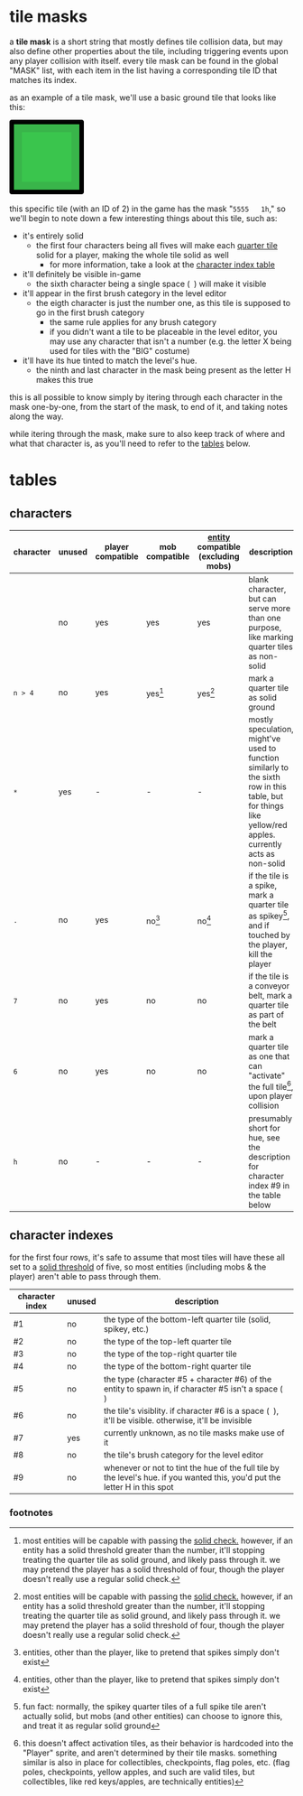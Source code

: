 <!--
    created: June 17th, 2024
    updated: June 18th, 2024
-->

# tile masks

a **tile mask** is a short string that mostly defines tile collision data, but may also define other properties about the tile, including triggering events upon any player collision with itself. every tile mask can be found in the global "MASK" list, with each item in the list having a corresponding tile ID that matches its index.

as an example of a tile mask, we'll use a basic ground tile that looks like this:

![a basic green ground tile](../res/green-8.svg)

this specific tile (with an ID of 2) in the game has the mask "`5555   1h`," so we'll begin to note down a few interesting things about this tile, such as:

- it's entirely solid
    - the first four characters being all fives will make each [quarter tile](./glossary.md#quarter-tile) solid for a player, making the whole tile solid as well
        - for more information, take a look at  the [character index table](#character-index-table)
- it'll definitely be visible in-game
    - the sixth character being a single space (` `) will make it visible
- it'll appear in the first brush category in the level editor
    - the eigth character is just the number one, as this tile is supposed to go in the first brush category
        - the same rule applies for any brush category
        - if you didn't want a tile to be placeable in the level editor, you may use any character that isn't a number (e.g. the letter X being used for tiles with the "BIG" costume)
- it'll have its hue tinted to match the level's hue.
    - the ninth and last character in the mask being present as the letter H makes this true

this is all possible to know simply by itering through each character in the mask one-by-one, from the start of the mask, to end of it, and taking notes along the way.

while itering through the mask, make sure to also keep track of where and what that character is, as you'll need to refer to the [tables](#tables) below.

# tables
## characters
character | unused | player compatible | mob compatible | [entity](./glossary.md#entity) compatible (excluding mobs) | description
--------- | ------ | ----------------- | -------------- | ---------------------------------------------------------- | -----------
` `       | no     | yes               | yes            | yes                                                        | blank character, but can serve more than one purpose, like marking quarter tiles as non-solid
`n > 4`   | no     | yes               | yes[^1]        | yes[^1]                                                    | mark a quarter tile as solid ground
`*`       | yes    | -                 | -              | -                                                          | mostly speculation, might've used to function similarly to the sixth row in this table, but for things like yellow/red apples. currently acts as non-solid
`.`       | no     | yes               | no[^2]         | no[^2]                                                     | if the tile is a spike, mark a quarter tile as spikey[^3], and if touched by the player, kill the player
`7`       | no     | yes               | no             | no                                                         | if the tile is a conveyor belt, mark a quarter tile as part of the belt
`6`       | no     | yes               | no             | no                                                         | mark a quarter tile as one that can "activate" the full tile[^4], upon player collision
`h`       | no     | -                 | -              | -                                                          | presumably short for hue, see the description for character index #9 in the table below

## character indexes
for the first four rows, it's safe to assume that most tiles will have these all set to a [solid threshold](./glossary.md#solid-threshold) of five, so most entities (including mobs & the player) aren't able to pass through them.

character index  | unused | description
---------------- | ------ |-----------
#1               | no     | the type of the bottom-left quarter tile (solid, spikey, etc.)
#2               | no     | the type of the top-left quarter tile
#3               | no     | the type of the top-right quarter tile
#4               | no     | the type of the bottom-right quarter tile
#5               | no     | the type (character #5 + character #6) of the entity to spawn in, if character #5 isn't a space (` `)
#6               | no     | the tile's visiblity. if character #6 is a space (` `), it'll be visible. otherwise, it'll be invisible
#7               | yes    | currently unknown, as no tile masks make use of it
#8               | no     | the tile's brush category for the level editor
#9               | no     | whenever or not to tint the hue of the full tile by the level's hue. if you wanted this, you'd put the letter H in this spot

### footnotes
[^1]: most entities will be capable with passing the [solid check.](./glossary.md#solid-check) however, if an entity has a solid threshold greater than the number, it'll stopping treating the quarter tile as solid ground, and likely pass through it. we may pretend the player has a solid threshold of four, though the player doesn't really use a regular solid check.

[^2]: entities, other than the player, like to pretend that spikes simply don't exist

[^3]: fun fact: normally, the spikey quarter tiles of a full spike tile aren't actually solid, but mobs (and other entities) can choose to ignore this, and treat it as regular solid ground

[^4]: this doesn't affect activation tiles, as their behavior is hardcoded into the "Player" sprite, and aren't determined by their tile masks. something similar is also in place for collectibles, checkpoints, flag poles, etc. (flag poles, checkpoints, yellow apples, and such are valid tiles, but collectibles, like red keys/apples, are technically entities)
